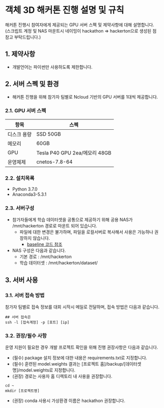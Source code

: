 # 객체 3D 해커톤 진행 설명 및 규칙
 해커톤 진행시 참여자에게 제공되는 GPU 서버 스펙 및 제약사항에 대해 설명합니다.
 (스크립트 계정 및 NAS 마운트시 네이밍이 hackathon => hackerton으로 생성된 점 참고 부탁드립니다.)
## 1. 제약사항
* 개발언어는 파이썬만 사용하도록 제한합니다. 
   
## 2. 서버 스펙 및 환경 
* 해커톤 진행을 위해 참가자 팀별로 Ncloud 기반의 GPU 서버를 1대씩 제공합니다.  
### 2.1. GPU 서버 스펙
|항목|스펙|
|------|---|
|디스크 용량|SSD 50GB|
|메모리| 60GB|
|GPU|Tesla P40 GPU 2ea/메모리 48GB|
|운영체제 |cnetos-7.8-64|

### 2.2. 설치목록
* Python 3.7.0
* Anaconda3-5.3.1

### 2.3. 서버구성
* 참가자들에게 학습 데이터셋을 공통으로 제공하기 위해 공용 NAS가 /mnt/hackerton 경로로 마운트 되어 있습니다.
  * 파일에 대한 변경은 불가하며, 파일을 로컬서버로 복사해서 사용은 가능하나 권장하지 않습니다. 
    * [baseline 코드 참조](https://github.com/qnqnckck/hackerton-object_3d/tree/main/baseline)
* NAS 구성은 다음과 같습니다.
  * 기본 경로 : /mnt/hackerton
  * 학습 데이터셋 : /mnt/hackerton/dataset/ 

## 3. 서버 사용
### 3.1. 서버 접속 방법 
참가자 팀별로 접속 정보를 대회 시작시 메일로 전달하며, 접속 방법은 다음과 같습니다.
```
## 서버 접속은 
ssh -l [접속계정] -p [포트] [ip]
```
### 3.2. 권장/필수 사항
 운영 지원이 필요한 경우 개발 프로젝트 확인을 위해 진행 권장사항은 다음과 같습니다.  
* (필수) package 설치 정보에 대한 내용은 requirements.txt로 지정합니다.
* (필수) 훈련된 model.weights 결과는 [프로젝트 홈]/backup/[데이터셋명]/model.weights로 지정합니다.
* (권장) 경로는 사용자 홈 디렉토리 내 사용을 권장합니다. 
```
cd ~
mkdir [프로젝트명]
```
* (권장) conda 사용시 가상환경 이름은 hackathon 권장합니다.
